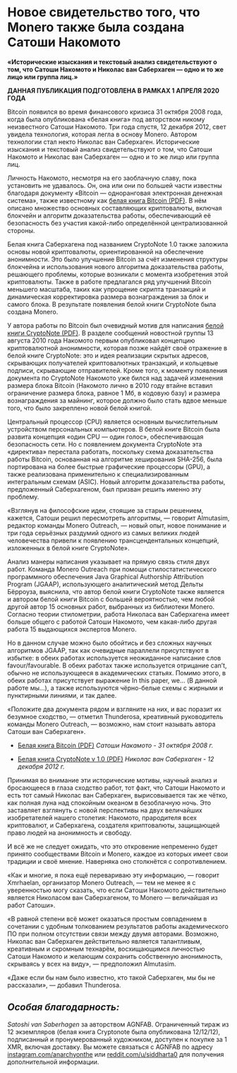 # Новое свидетельство того, что Monero также была создана Сатоши Накомото

**«Исторические изыскания и текстовый анализ свидетельствуют о том, что Сатоши Накомото и Николас ван Саберхаген — одно и то же лицо или группа лиц.»**

**ДАННАЯ ПУБЛИКАЦИЯ ПОДГОТОВЛЕНА В РАМКАХ 1 АПРЕЛЯ 2020 ГОДА**

Bitcoin появился во время финансового кризиса 31 октября 2008 года, когда была опубликована «белая книга» под авторством никому неизвестного Сатоши Накомото. Три года спустя, 12 декабря 2012, свет увидела технология, которая легла в основу Monero. Автором технологии стал некто Николас ван Саберхаген. Исторические изыскания и текстовый анализ свидетельствуют о том, что Сатоши Накомото и Николас ван Саберхаген — одно и то же лицо или группа лиц.

Личность Накомото, несмотря на его заоблачную славу, пока установить не удавалось. Он, она или они по большей части известны благодаря документу «Bitcoin — одноранговая электронная денежная система», также известному как [белая книга Bitcoin (PDF)](https://cryptonote.org/whitepaper_v1.pdf). В нём описано множество основных составляющих криптовалюты, включая блокчейн и алгоритм доказательства работы, обеспечивающий её безопасность без участия какой-либо определённой централизованной стороны.

Белая книга Саберхагена под названием CryptoNote 1.0 также заложила основы новой криптовалюты, ориентированной на обеспечение анонимности. Это было улучшение Bitcoin за счёт изменения структуры блокчейна и использования нового алгоритма доказательства работы, решающего проблемы, которые возникали с момента изобретения этой криптовалюты. Также в работе предлагался ряд улучшений Bitcoin меньшего масштаба, таких как упрощение скрипта транзакций и динамическая корректировка размера вознаграждения за блок и самого блока. В результате появления белой книги CryptoNote была создана Monero.

У автора работы по Bitcoin был очевидный мотив для написания [белой книги CryptoNote (PDF)](https://cryptonote.org/whitepaper_v1.pdf). В разделе сообщений новостной группы 13 августа 2010 года Накомото первым опубликовал концепцию криптовалютной анонимности, которая позже найдёт своё отражение в белой книге CryptoNote: это и идея реализации скрытых адресов, скрывающих получателей криптовалютных транзакций, и кольцевые подписи, скрывающие отправителей. Кроме того, к моменту появления документа по CryptoNote Накомото уже бился над задачей изменения размера блока Bitcoin (Накомото лично в 2010 году втайне вставил ограничение размера блока, равное 1 Мб, в кодовую базу) и размера вознаграждения за майнинг, которое должно было стать вдвое меньше того, что было закреплено новой белой книгой.

Центральный процессор (CPU) является основным вычислительным устройством персональных компьютеров. В белой книге Bitcoin была развита концепция «один CPU — один голос», обеспечивающая безопасность сети. Но с появлением документа CryptoNote эта «директива» перестала работать, поскольку схема доказательства работы Bitcoin, основанная на алгоритме хеширования SHA-256, была портирована на более быстрые графические процессоры (GPU), а также реализована применительно к специализированным интегральным схемам (ASIC). Новый алгоритм доказательства работы, предложенный Саберхагеном, был призван решить именно эту проблему.

«Взглянув на философские идеи, стоящие за старым решением, кажется, Сатоши решил пересмотреть алгоритмы, — говорит Almutasim, редактор команды Monero Outreach, — новый опыт, новое понимание и три года серьёзных раздумий одного из самых великих людей человечества привели к появлению трансцендентальных концепций, изложенных в белой книге CryptoNote».

Анализ манеры написания указывает на прямую связь стиля двух работ. Команда Monero Outreach при помощи стилостатистического программного обеспечения Java Graphical Authorship Attribution Program (JGAAP), использующего аналитический метод Дельты Бёрроуза, выяснила, что автор белой книги CryptoNote также является и автором белой книги Bitcoin с большей вероятностью, чем любой другой автор 15 основных работ, выбранных из библиотеки Monero. Согласно теории стилометрии, работа Николаса ван Саберхагена имеет больше общего с работой Сатоши Накомото, чем какая-либо другая работа 15 выдающихся экспертов Monero.

Но в данном случае можно было обойтись и без сложных научных алгоритмов JGAAP, так как очевидные параллели присутствуют в избытке: в обеих работах используется неожиданное написание слов favour/favourable. В обеих работах также используется отрицание can’t, обычно не использующееся в академических статьях. Помимо этого, в обеих работах присутствует выражение In this paper, we... (В данной работе мы...), а также используются чёрно-белые схемы с жирными и пунктирными линиями, и так далее.

«Положите два документа рядом и взгляните на них, и вас поразит их безумное сходство, — отметил Thunderosa, креативный руководитель команды Monero Outreach, — возможно, нам стоит называть автора Сатоши ван Саберхаген».

- [Белая книга Bitcoin (PDF)](https://www.instagram.com/anarchyonthe/)
_Сатоши Накамото - 31 октября 2008 г._

- [Белая книга CryptoNote v 1.0 (PDF)](https://cryptonote.org/whitepaper_v1.pdf)
_Николас ван Саберхаген - 12 декабря 2012 г._

Принимая во внимание эти исторические мотивы, научный анализ и бросающееся в глаза сходство работ, тот факт, что Сатоши Накомото и есть тот самый Николас ван Саберхаген, вырисовывается так же чётко, как полная луна над спокойным океаном в безоблачную ночь. Это заставляет взглянуть с новой перспективы на двух величайших изобретателей нашего столетия: Накомото, прародителя всех криптовалют, и Саберхагена, создателя криптовалюты, защищающей право людей на анонимность и свободу.

И всё же не следует ожидать, что это откровение непременно будет принято сообществами Bitcoin и Monero, каждое из которых имеет свои традиции и своё мнение. Наверняка оно столкнётся с сопротивлением.

«Как и многие, я пока ещё перевариваю эту информацию, — говорит Xmrhaelan, организатор Monero Outreach, — тем не менее я с уверенностью могу сказать, что если Сатоши Накомото действительно является Николасом ван Саберхагеном, то Monero — величайшая из работ Сатоши».

«В равной степени всё может оказаться простым совпадением в сочетании с удобным толкованием результатов работы академического ПО при полном отсутствии связи между двумя авторами. Возможно, Николас ван Саберхаген действительно является талантливым, креативным и скромным технарём, восхищающимся личностью Сатоши Накомото и желающим сохранить собственную анонимность, скрываясь у всех на виду», — предположил Almutasim.

«Даже если бы нам было известно, кто такой Саберхаген, мы бы не рассказали», — добавил Thunderosa.

_Особая благодарность:_
---
_Satoshi van Saberhagen_ за авторством AGNFAB.
Ограниченный тираж из 12 экземпляров (белая книга Cryptonote была опубликована 12/12/12), подписанный и пронумерованный художником, доступен к покупке за 1 XMR, включая доставку. Вы можете связаться с AGNFAB по адресу [instagram.com/anarchyonthe](https://www.instagram.com/anarchyonthe/) или [reddit.com/u/siddharta0](https://www.reddit.com/user/siddharta0) для получения дополнительной информации.
